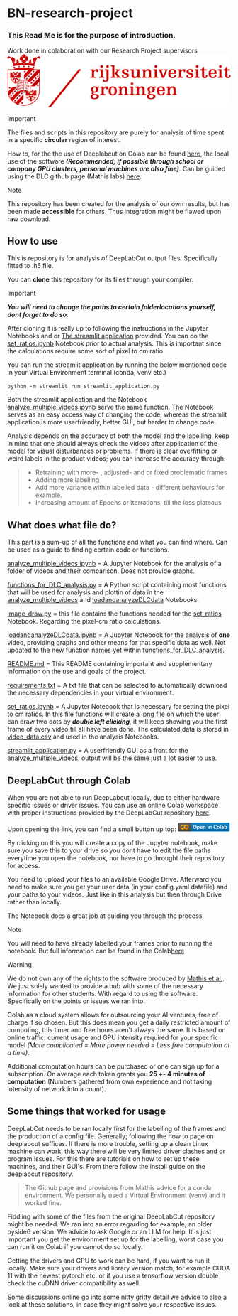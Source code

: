 # BN-research-project
### This Read Me is for the purpose of introduction.
Work done in colaboration with our Research Project supervisors
![Work done in colaboration with our Research Project supervisors](image.png)

> [!IMPORTANT]
> The files and scripts in this repository are purely for analysis of time spent in a specific **circular** region of interest. 

How to, for the the use of Deeplabcut on Colab can be found [here](#deeplabcut-through-colab), the local use of the software ***(Recommended; if possible through school or company GPU clusters, personal machines are also fine)***.
Can be guided using the DLC github page (Mathis labs) [here](https://github.com/DeepLabCut/DeepLabCut).

> [!NOTE]
> This repository has been created for the analysis of our own results, but has been made **accessible** for others. Thus integration might be flawed upon raw download. 

## How to use 
This is repository is for analysis of DeepLabCut output files. Specifically fitted to .h5 file.

You can **__clone__** this repository for its files through your compiler. 
> [!IMPORTANT]
> ***You will need to change the paths to certain folderlocations yourself, dont forget to do so.*** 

After cloning it is really up to following the instructions in the Jupyter Notebooks and or [The streamlit application](streamlit_application.py) provided. You can do the [set_ratios.ipynb](https://github.com/nikulkaaa/BN-research-project/blob/main/set_ratios.ipynb) Notebook prior to actual analysis. This is important since the calculations require some sort of pixel to cm ratio.

You can run the streamlit application by running the below mentioned code in your Virtual Environment terminal (conda, venv etc.)

```
python -m streamlit run streamlit_application.py
```

Both the streamlit application and the Notebook [analyze_multiple_videos.ipynb](analyze_multiple_videos.ipynb) serve the same function. The Notebook serves as an easy access way of changing the code, whereas the streamlit application is more userfriendly, better GUI, but harder to change code. 

Analysis depends on the accuracy of both the model and the labelling, keep in mind that one should always check the videos after application of the model for visual disturbances or problems. If there is clear overfitting or weird labels in the product videos; 
you can increase the accuracy through:
>* Retraining with more- , adjusted- and or fixed problematic frames
>* Adding more labelling
>* Add more variance within labelled data - different behaviours for example. 
>* Increasing amount of Epochs or Iterrations, till the loss plateaus


## What does what file do?

This part is a sum-up of all the functions and what you can find where. Can be used as a guide to finding certain code or functions. 

[analyze_multiple_videos.ipynb](analyze_multiple_videos.ipynb) = A Jupyter Notebook for the analysis of a folder of videos and their comparison. Does not provide graphs.  

[functions_for_DLC_analysis.py](functions_for_DLC_analysis.py) = A Python script containing most functions that will be used for analysis and plottin of data in the [analyze_multiple_videos](analyze_multiple_videos.ipynb) and [loadandanalyzeDLCdata](loadandanalyzeDLCdata.ipynb) Notebooks.  

[image_draw.py](image_draw.py) = this file contains the functions needed for the [set_ratios](set_ratios.ipynb) Notebook. Regarding the pixel-cm ratio calculations. 

[loadandanalyzeDLCdata.ipynb](loadandanalyzeDLCdata.ipynb) = A Jupyter Notebook for the analysis of **one** video, providing graphs and other means for that specific data as well. Not updated to the new function names yet within [functions_for_DLC_analysis](functions_for_DLC_analysis.py).

[README.md](README.md) = This README containing important and supplementary information on the use and goals of the project. 

[requirements.txt](requirements.txt)  =  A txt file that can be selected to automatically download the necessary dependencies in your virtual environment.

[set_ratios.ipynb](set_ratios.ipynb) = A Jupyter Notebook that is necessary for setting the pixel to cm ratios. In this file functions will create a .png file on which the user can draw two dots by ***double left clicking***, it will keep showing you the first frame of every video till all have been done. The calculated data is stored in [video_data.csv](video_data.csv) and used in the analysis Notebooks.

[streamlit_application.py](streamlit_application.py)  =  A userfriendly GUI as a front for the [analyze_multiple_videos](analyze_multiple_videos.ipynb), output will be the same just a lot easier to use. 





## DeepLabCut through Colab

When you are not able to run DeepLabcut locally, due to either hardware specific issues or driver issues. 
You can use an online Colab workspace with proper instructions provided by the DeepLabCut repository [here](https://github.com/DeepLabCut/DeepLabCut/blob/main/examples/COLAB/COLAB_YOURDATA_TrainNetwork_VideoAnalysis.ipynb).

Upon opening the link, you can find a small button up top: ![alt text](image-1.png)

By clicking on this you will create a copy of the Jupyter notebook, make sure you save this to your drive so you dont have to edit the file paths everytime you open the notebook, nor have to go throught their repository for access. 

You need to upload your files to an available Google Drive. Afterward you need to make sure you get your user data (in your config.yaml datafile)
and your paths to your videos. Just like in this analysis but then through Drive rather than locally.

The Notebook does a great job at guiding you through the process.
>[!NOTE]
>You will need to have already labelled your frames prior to running the notebook. But full information can be found in the Colab[here](https://colab.research.google.com/github/DeepLabCut/DeepLabCut/blob/master/examples/COLAB/COLAB_YOURDATA_TrainNetwork_VideoAnalysis.ipynb#scrollTo=Z7ZlDr3wV4D1)

>[!WARNING]
>We do not own any of the rights to the software produced by [Mathis et al.](https://github.com/DeepLabCut).  We just solely wanted to provide a hub with some of the necessary information for other students. With regard to using the software.
>Specifically on the points or issues we ran into. 

Colab as a cloud system allows for outsourcing your AI ventures, free of charge if so chosen.
But this does mean you get a daily restricted amount of computing, this timer and free hours aren't always the same.
It is based on online traffic, current usage and GPU intensity required for your specific model *(More complicated = More power needed = Less free computation at a time)*.

Additional computation hours can be purchased or one can sign up for a subscription. On average each token grants you **25 +- 4 minutes of computation** (Numbers gathered from own experience and not taking intensity of network into a count). 

## Some things that worked for usage

DeepLabCut needs to be ran locally first for the labelling of the frames and the production of a config file. Generally; following the how to page on deeplabcut suffices. If there is more trouble, setting up a clean Linux machine can work, this way there will be very limited driver clashes and or program issues. For this there are tutorials on how to set up these machines, and their GUI's. From there follow the install guide on the deeplabcut repository.


>The Github page and provisions from Mathis advice for a conda environment. We personally used a Virtual Environment (venv) and it worked fine.

Fiddling with some of the files from the original DeepLabCut repository might be needed. We ran into an error regarding for example; an older pyside6 version. 
We advice to ask Google or an LLM for help. It is just important you get the environment set up for the labelling, worst case you can run it on Colab if you cannot do so locally.

Getting the drivers and GPU to work can be hard, if you want to run it locally. Make sure your drivers and library version match, for example CUDA 11 with the newest pytorch etc. or if you use a tensorflow version double check the cuDNN driver compatibility as well. 

Some discussions online go into some nitty gritty detail we advice to also a look at these solutions, in case they might solve your respective issues.  




